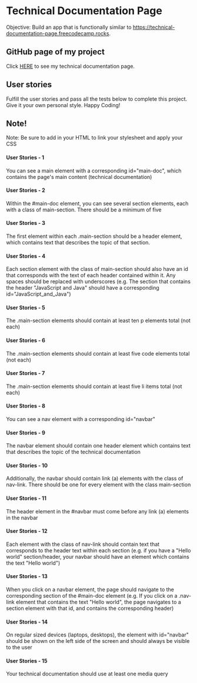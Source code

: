 # Technical Documentation Page

Objective: Build an app that is functionally similar to https://technical-documentation-page.freecodecamp.rocks.

## GitHub page of my project
Click [HERE](https://armanpartovi.github.io/Technical-Documentation-Page/) to see my technical documentation page.

## User stories

Fulfill the user stories and pass all the tests below to complete this project. Give it your own personal style. Happy Coding!
## Note!

Note: Be sure to add <link rel="stylesheet" href="styles.css"> in your HTML to link your stylesheet and apply your CSS
#### User Stories - 1

You can see a main element with a corresponding id="main-doc", which contains the page's main content (technical documentation)

#### User Stories - 2

Within the #main-doc element, you can see several section elements, each with a class of main-section. There should be a minimum of five

#### User Stories - 3

The first element within each .main-section should be a header element, which contains text that describes the topic of that section.

#### User Stories - 4

Each section element with the class of main-section should also have an id that corresponds with the text of each header contained within it. Any spaces should be replaced with underscores (e.g. The section that contains the header "JavaScript and Java" should have a corresponding id="JavaScript_and_Java")

#### User Stories - 5

The .main-section elements should contain at least ten p elements total (not each)

#### User Stories - 6

The .main-section elements should contain at least five code elements total (not each)

#### User Stories - 7

The .main-section elements should contain at least five li items total (not each)

#### User Stories - 8

You can see a nav element with a corresponding id="navbar"

#### User Stories - 9

The navbar element should contain one header element which contains text that describes the topic of the technical documentation

#### User Stories - 10

Additionally, the navbar should contain link (a) elements with the class of nav-link. There should be one for every element with the class main-section

#### User Stories - 11

The header element in the #navbar must come before any link (a) elements in the navbar

#### User Stories - 12

Each element with the class of nav-link should contain text that corresponds to the header text within each section (e.g. if you have a "Hello world" section/header, your navbar should have an element which contains the text "Hello world")

#### User Stories - 13

When you click on a navbar element, the page should navigate to the corresponding section of the #main-doc element (e.g. If you click on a .nav-link element that contains the text "Hello world", the page navigates to a section element with that id, and contains the corresponding header)

#### User Stories - 14

On regular sized devices (laptops, desktops), the element with id="navbar" should be shown on the left side of the screen and should always be visible to the user

#### User Stories - 15

Your technical documentation should use at least one media query





